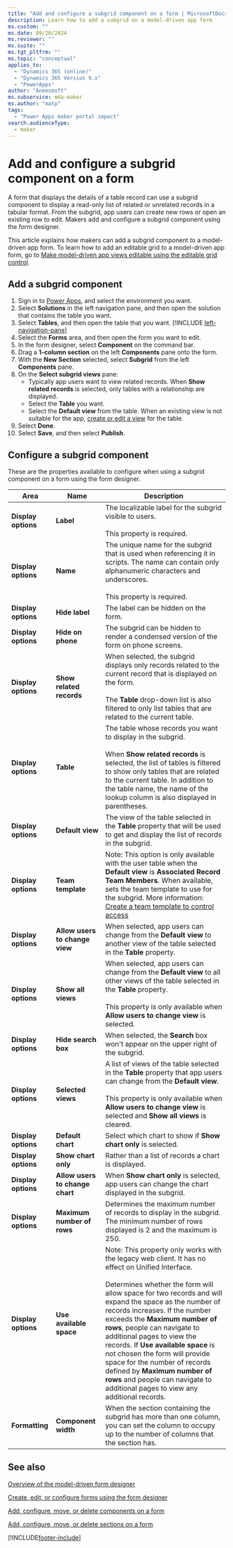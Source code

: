 ```yaml
---
title: "Add and configure a subgrid component on a form | MicrosoftDocs"
description: Learn how to add a subgrid on a model-driven app form
ms.custom: ""
ms.date: 09/20/2024
ms.reviewer: ""
ms.suite: ""
ms.tgt_pltfrm: ""
ms.topic: "conceptual"
applies_to: 
  - "Dynamics 365 (online)"
  - "Dynamics 365 Version 9.x"
  - "PowerApps"
author: "Aneesmsft"
ms.subservice: mda-maker
ms.author: "matp"
tags: 
  - "Power Apps maker portal impact"
search.audienceType: 
  - maker
---
```

# Add and configure a subgrid component on a form

A form that displays the details of a table record can use a subgrid component to display a read-only list of related or unrelated records in a tabular format. From the subgrid, app users can create new rows or open an existing row to edit. Makers add and configure a subgrid component using the form designer.

This article explains how makers can add a subgrid component to a model-driven app form. To learn how to add an editable grid to a model-driven app form, go to [Make model-driven app views editable using the editable grid control](make-grids-lists-editable-custom-control.md).

## Add a subgrid component

1. Sign in to [Power Apps](https://make.powerapps.com/?utm_source=padocs&utm_medium=linkinadoc&utm_campaign=referralsfromdoc), and select the environment you want.  
1. Select **Solutions** in the left navigation pane, and then open the solution that contains the table you want.
1. Select **Tables**, and then open the table that you want. [!INCLUDE [left-navigation-pane](../../includes/left-navigation-pane.md)]
1. Select the **Forms** area, and then open the form you want to edit.
1. In the form designer, select **Component** on the command bar.
1. Drag a **1-column section** on the left **Components** pane onto the form.
1. With the **New Section** selected, select **Subgrid** from the left **Components** pane.
1. On the **Select subgrid views** pane:
   - Typically app users want to view related records. When **Show related records** is selected, only tables with a relationship are displayed.
   - Select the **Table** you want.
   - Select the **Default view** from the table. When an existing view is not suitable for the app, [create or edit a view](create-edit-views.md) for the table.
1. Select **Done**.
1. Select **Save**, and then select **Publish**.

## Configure a subgrid component

These are the properties available to configure when using a subgrid component on a form using the form designer.

|Area   |Name  |Description  |
|---------|---------|---------|
| **Display options** | **Label** | The localizable label for the subgrid visible to users. <br /><br />This property is required.|
| **Display options** |  **Name** |  The unique name for the subgrid that is used when referencing it in scripts. The name can contain only alphanumeric characters and underscores. <br /><br />This property is required. |
| **Display options** | **Hide label**  | The label can be hidden on the form.  |
| **Display options** | **Hide on phone** |  The subgrid can be hidden to render a condensed version of the form on phone screens. |
| **Display options** | **Show related records** |  When selected, the subgrid displays only records related to the current record that is displayed on the form. <br /><br />The **Table** drop-down list is also filtered to only list tables that are related to the current table. |
| **Display options** | **Table** |  The table whose records you want to display in the subgrid. <br /><br />When **Show related records** is selected, the list of tables is filtered to show only tables that are related to the current table. In addition to the table name, the name of the lookup column is also displayed in parentheses. |
| **Display options** | **Default view** |  The view of the table selected in the **Table** property that will be used to get and display the list of records in the subgrid. |
| **Display options** | **Team template**  | Note: This option is only available with the user table when the **Default view** is **Associated Record Team Members**. When available, sets the team template to use for the subgrid. More information: [Create a team template to control access](/power-platform/admin/create-team-template-add-entity-form) |
| **Display options** | **Allow users to change view** |  When selected, app users can change from the **Default view** to another view of the table selected in the **Table** property. |
| **Display options** | **Show all views** |  When selected, app users can change from the **Default view** to all other views of the table selected in the **Table** property. <br /><br />This property is only available when **Allow users to change view** is selected. |
| **Display options** | **Hide search box**  | When selected, the **Search** box won't appear on the upper right of the subgrid.  |
| **Display options** | **Selected views** |  A list of views of the table selected in the **Table** property that app users can change from the **Default view**. <br /><br />This property is only available when **Allow users to change view** is selected and **Show all views** is cleared. |
| **Display options** | **Default chart**  | Select which chart to show if **Show chart only** is selected.  |
| **Display options** | **Show chart only**  | Rather than a list of records a chart is displayed.  |
| **Display options** | **Allow users to change chart**  | When **Show chart only** is selected, app users can change the chart displayed in the subgrid.  |
| **Display options** | **Maximum number of rows**  | Determines the maximum number of records to display in the subgrid. The minimum number of rows displayed is 2 and the maximum is 250.  |
| **Display options** | **Use available space** | Note: This property only works with the legacy web client. It has no effect on Unified Interface. <br/><br/>Determines whether the form will allow space for two records and will expand the space as the number of records increases. If the number exceeds the **Maximum number of rows**, people can navigate to additional pages to view the records. If **Use available space** is not chosen the form will provide space for the number of records defined by **Maximum number of rows** and people can navigate to additional pages to view any additional records.  |
| **Formatting**  | **Component width**  | When the section containing the subgrid has more than one column, you can set the column to occupy up to the number of columns that the section has.  |

## See also

[Overview of the model-driven form designer](form-designer-overview.md)  

[Create, edit, or configure forms using the form designer](create-and-edit-forms.md)  

[Add, configure, move, or delete components on a form](add-move-configure-or-delete-components-on-form.md)  

[Add, configure, move, or delete sections on a form](add-move-or-delete-sections-on-form.md)  

[!INCLUDE[footer-include](../../includes/footer-banner.md)]
